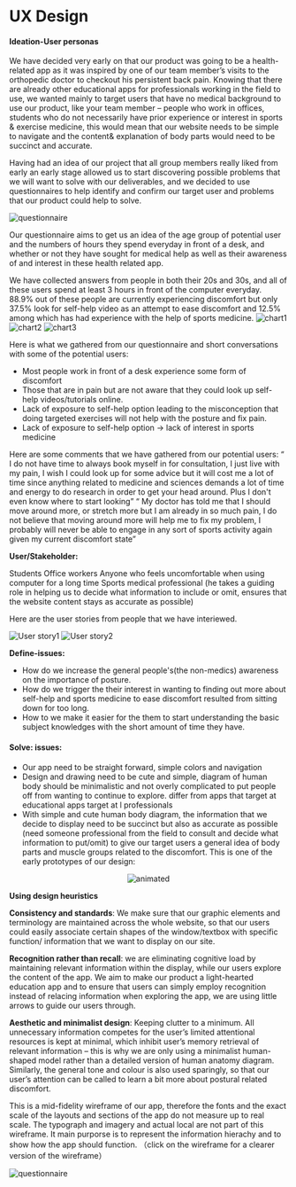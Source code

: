 # UX Design


#### Ideation-User personas 

We have decided very early on that our product was going to be a health-related app as it was inspired by one of our team member’s visits to the orthopedic doctor to checkout his persistent back pain. Knowing that there are already other educational apps for professionals working in the field to use, we wanted mainly to target users that have no medical background to use our product, like your team member – people who work in offices, students who do not necessarily have prior experience or interest in sports & exercise medicine, this would mean that our website needs to be simple to navigate and the content& explanation of body parts would need to be succinct and accurate.  

Having had an idea of our project that all group members really liked from early an early stage allowed us to start discovering possible problems that  we  will want to solve with our deliverables, and we decided to use questionnaires to help identify and confirm our target user and problems that our product could help to solve. 

![questionnaire](https://i.imgur.com/1esDziA.png=centerme)

Our questionnaire aims to get us an idea of the age group of potential user and the numbers of hours they spend everyday in front of a desk, and whether or not they have sought for medical help as well as their awareness of and interest in these health related app. 

We have collected answers from people in both their 20s and 30s, and all of these users  spend at least 3 hours in front of the computer everyday.
88.9% out of these people are currently experiencing discomfort but only 37.5% look for self-help video as an attempt to ease discomfort and 12.5% among which has had experience with the help of sports medicine. 
![chart1](https://i.imgur.com/WWb2pcH.png=centerme)
![chart2](https://i.imgur.com/rleOBnF.png=centerme)
![chart3](https://i.imgur.com/CBUJUJE.png=centerme)

 

Here is what we gathered from our questionnaire and short conversations with some of the potential users: 

- Most people work in front of a desk experience some form of discomfort
- Those that are in pain but are not aware that they could look up self-help videos/tutorials online. 
- Lack of exposure to self-help option leading to the misconception that doing targeted exercises will not help with the posture and fix pain.
- Lack of exposure to self-help option -> lack of interest in sports medicine

Here are some comments that we have gathered from our potential users: 
 “ I do not have time to always book myself in for consultation, I just live with my pain, I wish I could look up for some advice but it will cost me a lot of time since anything related to medicine and sciences demands a lot of time and energy to do research in order to get your head around. Plus I don't even know where to start looking”
 “ My doctor has told me that I should move around more, or stretch more but I am already in so much pain, I do not believe that moving around more will help me to fix my problem, I probably will never be able to engage in any sort of sports activity again given my current discomfort state”



**User/Stakeholder:**

Students 
Office workers 
Anyone who feels uncomfortable when using computer for a long time 
Sports medical professional (he takes a guiding role in helping us to decide what information to include or omit, ensures that the website content stays as accurate as possible)

Here are the user stories from people that we have interiewed. 

![User story1](https://i.imgur.com/dxJViF4.jpg=centerme)
![User story2](https://i.imgur.com/VpwU8bW.jpg=centerme)




**Define-issues:** 
-	How do we increase the general people's(the non-medics) awareness on the importance of posture.
-	How do we trigger the their interest in wanting to finding out more about self-help and sports medicine to ease discomfort resulted from sitting down for too long. 
-	How to we make it easier for the them to start understanding the basic subject knowledges with the short amount of time they have.

	
#### Solve: issues:
-	Our app need to be straight forward, simple colors and navigation 
-	Design and drawing need to be cute and simple, diagram of human body should be minimalistic and not overly complicated to put people off from wanting to continue to explore. differ from apps that target at educational apps target at l professionals
-	With simple and cute human body diagram, the information that we decide to display need to be succinct but also as accurate as possible (need someone professional from the field to consult and decide what information to put/omit) to give our target users a general idea of body parts and muscle groups related to the discomfort. 
This is one of the early prototypes of our design: 
<p align="center">
  <img src="https://i.imgur.com/PwdRkUq.gif" alt="animated" />
</p>

**Using design heuristics**
 
**Consistency and standards**: We make sure that our graphic elements and terminology are maintained across the whole website, so that our users could easily associate certain shapes of the window/textbox  with specific function/ information that we want to display on our site. 

**Recognition rather than recall**: we are eliminating cognitive load by maintaining relevant information within the display, while our users explore the content of the app. We aim to make our product a light-hearted education app and to ensure that users can simply employ recognition instead of relacing information when exploring the app, we are using little arrows to guide our users through. 
 
**Aesthetic and minimalist design**: Keeping clutter to a minimum. All unnecessary information competes for the user’s limited attentional resources is kept at minimal, which inhibit user’s memory retrieval of relevant information – this is why we are only using a minimalist human-shaped model rather than a detailed version of human anatomy diagram. Similarly, the general tone and colour is also used sparingly, so that our user’s attention can be called to learn a bit more about postural related discomfort. 
 

This is a mid-fidelity wireframe of our app, therefore the fonts and the exact scale of the layouts and sections of the app do not measure up to real scale. The typograph and imagery and actual local are not part of this wireframe. It main purporse is to represent the information hierachy and to show how the app should function.  （click on the wireframe for a clearer version of the wireframe）

![questionnaire](https://i.imgur.com/VtMEwK5.jpg=centerme)


